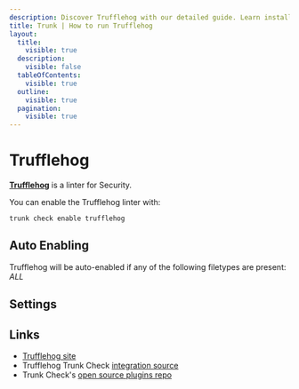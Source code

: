 ```yaml
---
description: Discover Trufflehog with our detailed guide. Learn installation, configuration, usage, and how to integrate it with other linters for optimal code security.
title: Trunk | How to run Trufflehog
layout:
  title:
    visible: true
  description:
    visible: false
  tableOfContents:
    visible: true
  outline:
    visible: true
  pagination:
    visible: true
---
```


# Trufflehog

[**Trufflehog**](https://github.com/trufflesecurity/trufflehog) is a linter for Security.

You can enable the Trufflehog linter with:

```shell
trunk check enable trufflehog
```

## Auto Enabling

Trufflehog will be auto-enabled if any of the following filetypes are present: *ALL*

## Settings





## Links

- [Trufflehog site](https://github.com/trufflesecurity/trufflehog)
- Trufflehog Trunk Check [integration source](https://github.com/trunk-io/plugins/tree/main/linters/trufflehog)
- Trunk Check's [open source plugins repo](https://github.com/trunk-io/plugins/tree/main)
